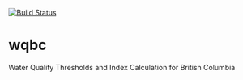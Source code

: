 [![Build Status](https://travis-ci.com/poissonconsulting/wqbc.png?branch=master)](https://travis-ci.com/poissonconsulting/wqbc)

# wqbc

Water Quality Thresholds and Index Calculation for British Columbia
